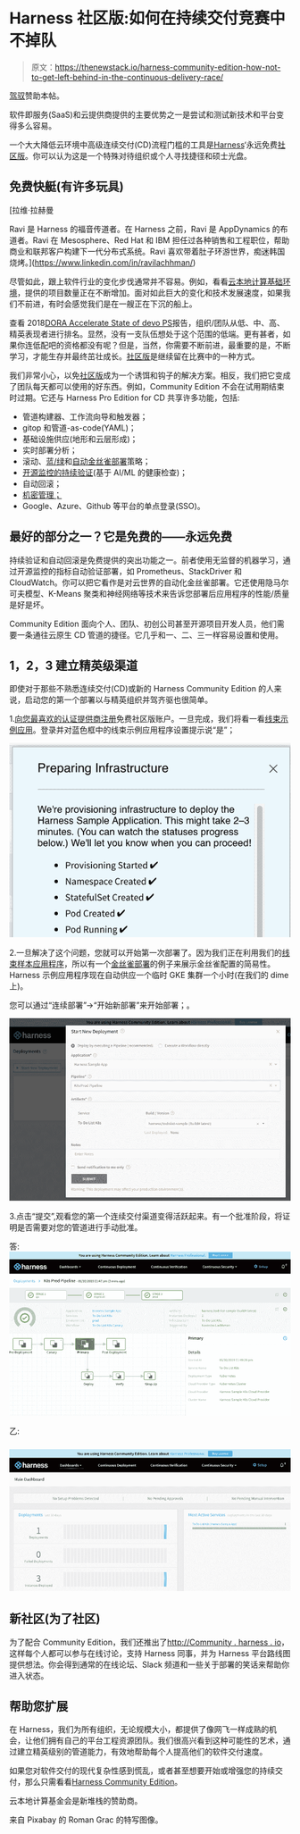 # Harness 社区版:如何在持续交付竞赛中不掉队

> 原文：<https://thenewstack.io/harness-community-edition-how-not-to-get-left-behind-in-the-continuous-delivery-race/>

[驾驭](https://harness.io/build-pipelines-in-minutes/)赞助本帖。

软件即服务(SaaS)和云提供商提供的主要优势之一是尝试和测试新技术和平台变得多么容易。

一个大大降低云环境中高级连续交付(CD)流程门槛的工具是[Harness](https://harness.io/)‘永远免费[社区版](https://harness.io/try-for-free-continuous-delivery-as-a-service/)。你可以认为这是一个特殊对待组织或个人寻找捷径和硕士光盘。

## 免费快艇(有许多玩具)

 [拉维·拉赫曼

Ravi 是 Harness 的福音传道者。在 Harness 之前，Ravi 是 AppDynamics 的布道者。Ravi 在 Mesosphere、Red Hat 和 IBM 担任过各种销售和工程职位，帮助商业和联邦客户构建下一代分布式系统。Ravi 喜欢带着肚子环游世界，痴迷韩国烧烤。](https://www.linkedin.com/in/ravilachhman/) 

尽管如此，跟上软件行业的变化步伐通常并不容易。例如，看看[云本地计算基础环境](https://landscape.cncf.io/)，提供的项目数量正在不断增加。面对如此巨大的变化和技术发展速度，如果我们不前进，有时会感觉我们是在一艘正在下沉的船上。

查看 2018[DORA Accelerate State of devo PS](https://devops-research.com/2018/08/announcing-accelerate-state-of-devops-2018/)报告，组织/团队从低、中、高、精英表现者进行排名。显然，没有一支队伍想处于这个范围的低端。更有甚者，如果你连低配吧的资格都没有呢？但是，当然，你需要不断前进，最重要的是，不断学习，才能生存并最终茁壮成长。[社区版](https://docs.harness.io/article/y1t8hhz4y5-harness-editions)是继续留在比赛中的一种方式。

我们非常小心，以免[社区版](https://docs.harness.io/article/y1t8hhz4y5-harness-editions)成为一个诱饵和钩子的解决方案。相反，我们把它变成了团队每天都可以使用的好东西。例如，Community Edition 不会在试用期结束时过期。它还与 Harness Pro Edition for CD 共享许多功能，包括:

*   管道构建器、工作流向导和触发器；
*   gitop 和管道-as-code(YAML)；
*   基础设施供应(地形和云层形成)；
*   实时部署分析；
*   滚动、[蓝/绿](https://harness.io/2019/02/simplify-amazon-ecs-blue-green-deployments-with-harness/)和[自动金丝雀部署](https://harness.io/2017/12/build-canary-deployment-4-minutes-harness/)策略；
*   [开源监控的持续验证](https://harness.io/2017/11/can-apply-machine-learning-continuous-delivery/)(基于 AI/ML 的健康检查)；
*   自动回滚；
*   [机密管理；](https://docs.harness.io/article/au38zpufhr-secret-management#use_harness_or_third_party_secret_management)
*   Google、Azure、Github 等平台的单点登录(SSO)。

## 最好的部分之一？它是免费的——永远免费

持续验证和自动回滚是免费提供的突出功能之一。前者使用无监督的机器学习，通过开源监控的指标自动验证部署，如 Prometheus、StackDriver 和 CloudWatch。你可以把它看作是对云世界的自动化金丝雀部署。它还使用隐马尔可夫模型、K-Means 聚类和神经网络等技术来告诉您部署后应用程序的性能/质量是好是坏。

Community Edition 面向个人、团队、初创公司甚至开源项目开发人员，他们需要一条通往云原生 CD 管道的捷径。它几乎和一、二、三一样容易设置和使用。

## 1，2，3 建立精英级渠道

即使对于那些不熟悉连续交付(CD)或新的 Harness Community Edition 的人来说，启动您的第一个部署以与精英组织并驾齐驱也很简单。

1.[向您最喜欢的认证提供商注册](https://harness.io/try-for-free-continuous-delivery-as-a-service/)免费社区版账户。一旦完成，我们将看一看[线束示例应用](https://docs.harness.io/article/9hd68pg5rs-quick-start-setup-guide#deploy_the_harness_sample_application)。登录并对蓝色框中的线束示例应用程序设置提示说“是”；

![](img/5ae7e3396657a2762c52d0b7ecc3a3f8.png)

2.一旦解决了这个问题，您就可以开始第一次部署了。因为我们正在利用我们的[线束样本应用程序](https://docs.harness.io/article/9hd68pg5rs-quick-start-setup-guide#review_the_harness_sample_application)，所以有一个[金丝雀部署](https://martinfowler.com/bliki/CanaryRelease.html)的例子来展示金丝雀配置的简易性。Harness 示例应用程序现在自动供应一个临时 GKE 集群一个小时(在我们的 dime 上)。

您可以通过“连续部署”->“开始新部署”来开始部署；。

![](img/bf7f8ed80ee4dcd1399c3ef6d5b898fa.png)

3.点击“提交”,观看您的第一个连续交付渠道变得活跃起来。有一个批准阶段，将证明是否需要对您的管道进行手动批准。

答:![](img/df544747418c4d94de235040dfa26fe3.png)

乙:

### ![](img/a78b478cb8f47ad940609688e1bfe09f.png)

## 新社区(为了社区)

为了配合 Community Edition，我们还推出了[http://Community . harness . io](http://community.harness.io)，这样每个人都可以参与在线讨论，支持 Harness 同事，并为 Harness 平台路线图提供想法。你会得到通常的在线论坛、Slack 频道和一些关于部署的笑话来帮助你进入状态。

## 帮助您扩展

在 Harness，我们为所有组织，无论规模大小，都提供了像网飞一样成熟的机会，让他们拥有自己的平台工程资源团队。我们很高兴看到这种可能性的艺术，通过建立精英级别的管道能力，有效地帮助每个人提高他们的软件交付速度。

如果您对软件交付的现代复杂性感到慌乱，或者甚至想要开始或增强您的持续交付，那么只需看看[Harness Community Edition](https://harness.io/try-for-free-continuous-delivery-as-a-service/)。

云本地计算基金会是新堆栈的赞助商。

来自 Pixabay 的 Roman Grac 的特写图像。

<svg xmlns:xlink="http://www.w3.org/1999/xlink" viewBox="0 0 68 31" version="1.1"><title>Group</title> <desc>Created with Sketch.</desc></svg>